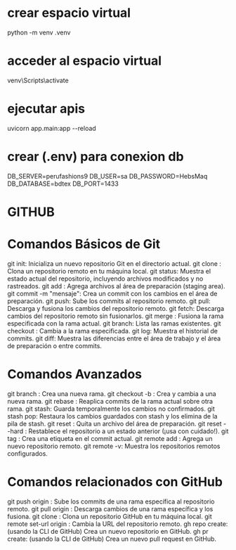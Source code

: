 # crear espacio virtual 
python -m venv .venv     

# acceder al espacio virtual 
venv\Scripts\activate

# ejecutar apis
uvicorn app.main:app --reload

# crear (.env) para conexion db
DB_SERVER=perufashions9
DB_USER=sa
DB_PASSWORD=HebsMaq
DB_DATABASE=bdtex
DB_PORT=1433

# GITHUB
# Comandos Básicos de Git
git init: Inicializa un nuevo repositorio Git en el directorio actual.
git clone <url>: Clona un repositorio remoto en tu máquina local.
git status: Muestra el estado actual del repositorio, incluyendo archivos modificados y no rastreados.
git add <archivo>: Agrega archivos al área de preparación (staging area).
git commit -m "mensaje": Crea un commit con los cambios en el área de preparación.
git push: Sube los commits al repositorio remoto.
git pull: Descarga y fusiona los cambios del repositorio remoto.
git fetch: Descarga cambios del repositorio remoto sin fusionarlos.
git merge <rama>: Fusiona la rama especificada con la rama actual.
git branch: Lista las ramas existentes.
git checkout <rama>: Cambia a la rama especificada.
git log: Muestra el historial de commits.
git diff: Muestra las diferencias entre el área de trabajo y el área de preparación o entre commits.

# Comandos Avanzados
git branch <nombre-rama>: Crea una nueva rama.
git checkout -b <nombre-rama>: Crea y cambia a una nueva rama.
git rebase <rama>: Reaplica commits de la rama actual sobre otra rama.
git stash: Guarda temporalmente los cambios no confirmados.
git stash pop: Restaura los cambios guardados con stash y los elimina de la pila de stash.
git reset <archivo>: Quita un archivo del área de preparación.
git reset --hard <commit>: Restablece el repositorio a un estado anterior (¡usa con cuidado!).
git tag <nombre-tag>: Crea una etiqueta en el commit actual.
git remote add <nombre> <url>: Agrega un nuevo repositorio remoto.
git remote -v: Muestra los repositorios remotos configurados.

# Comandos relacionados con GitHub
git push origin <rama>: Sube los commits de una rama específica al repositorio remoto.
git pull origin <rama>: Descarga cambios de una rama específica y los fusiona.
git clone <url>: Clona un repositorio GitHub en tu máquina local.
git remote set-url origin <url>: Cambia la URL del repositorio remoto.
gh repo create: (usando la CLI de GitHub) Crea un nuevo repositorio en GitHub.
gh pr create: (usando la CLI de GitHub) Crea un nuevo pull request en GitHub.